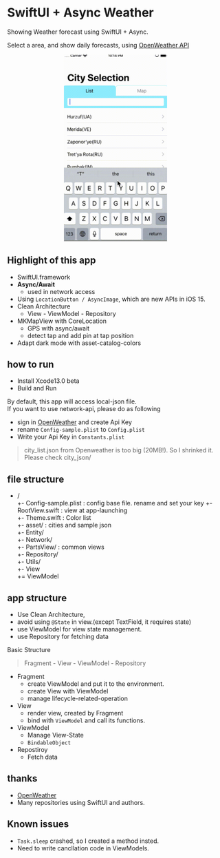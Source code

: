 # SwiftUI + Async Weather

Showing Weather forecast using SwiftUI + Async.

Select a area, and show daily forecasts, using [OpenWeather API](https://openweathermap.org/api)

<p align="center">
<img src="./img/capture.gif" width="240">
</p>

## Highlight of this app

* SwiftUI.framework
* **Async/Await**
  * used in network access
* Using `LocationButton / AsyncImage`, which are new APIs in iOS 15.
* Clean Architecture
  * View - ViewModel - Repository
* MKMapView with CoreLocation
  * GPS with async/await
  * detect tap and add pin at tap position
* Adapt dark mode with asset-catalog-colors

## how to run

* Install Xcode13.0 beta
* Build and Run

By default, this app will access local-json file.  
If you want to use network-api, please do as following

* sign in [OpenWeather](https://openweathermap.org/) and create Api Key
* rename `Config-sample.plist` to `Config.plist`
* Write your Api Key in `Constants.plist`

> city_list.json from Openweather is too big (20MB!).
> So I shrinked it. Please check city_json/

## file structure

+ /  
  +- Config-sample.plist : config base file. rename and set your key
  +- RootView.swift : view at app-launching  
  +- Theme.swift : Color list  
  +- asset/ : cities and sample json  
  +- Entity/  
  +- Network/  
  +- PartsView/  : common views  
  +- Repository/  
  +- Utils/  
  +- View  
  += ViewModel  

## app structure

* Use Clean Architecture,
* avoid using `@State` in view.(except TextField, it requires state)
* use ViewModel for view state management. 
* use Repository for fetching data

Basic Structure

> Fragment - View - ViewModel - Repository

* Fragment
  * create ViewModel and put it to the environment.
  * create View with ViewModel
  * manage lifecycle-related-operation
* View
  * render view, created by Fragment
  * bind with `ViewModel` and call its functions.
* ViewModel
  * Manage View-State
  * `BindableObject`
* Repostiroy
  * Fetch data

## thanks

* [OpenWeather](https://openweathermap.org/)
* Many repositories using SwiftUI and authors.

## Known issues

* `Task.sleep` crashed, so I created a method insted.
* Need to write cancllation code in ViewModels.